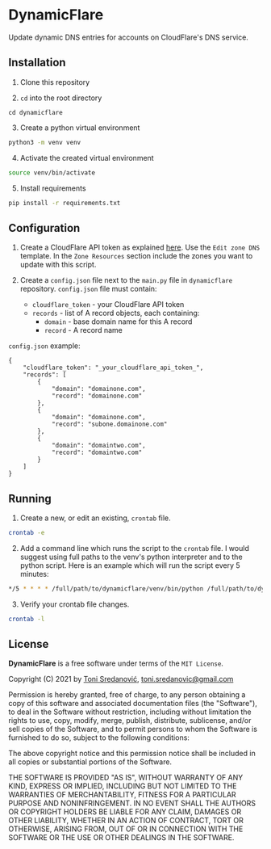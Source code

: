 # DynamicFlare

Update dynamic DNS entries for accounts on CloudFlare's DNS service.


## Installation

1. Clone this repository

2. `cd` into the root directory
```
cd dynamicflare
```

3. Create a python virtual environment
```bash
python3 -m venv venv
```

4. Activate the created virtual environment
```bash
source venv/bin/activate
```

5. Install requirements
```bash
pip install -r requirements.txt
```


## Configuration

1. Create a CloudFlare API token as explained [here](https://support.cloudflare.com/hc/en-us/articles/200167836-Managing-API-Tokens-and-Keys). Use the `Edit zone DNS` template. In the `Zone Resources` section include the zones you want to update with this script.

2. Create a `config.json` file next to the `main.py` file in `dynamicflare` repository. 
`config.json` file must contain:
    - `cloudflare_token` - your CloudFlare API token
    - `records` - list of A record objects, each containing:
        - `domain` - base domain name for this A record
        - `record` - A record name

`config.json` example:
```
{
    "cloudflare_token": "_your_cloudflare_api_token_",
    "records": [
        {
            "domain": "domainone.com",
            "record": "domainone.com"
        },
        {
            "domain": "domainone.com",
            "record": "subone.domainone.com"
        },
        {
            "domain": "domaintwo.com",
            "record": "domaintwo.com"
        }
    ]
}
```


## Running

1. Create a new, or edit an existing, `crontab` file.
```bash
crontab -e
```

2. Add a command line which runs the script to the `crontab` file. I would suggest using full paths to the venv's python interpreter and to the python script. Here is an example which will run the script every 5 minutes:
```bash
*/5 * * * * /full/path/to/dynamicflare/venv/bin/python /full/path/to/dynamicflare/main.py
```

3. Verify your crontab file changes.
```bash
crontab -l
```


## License

**DynamicFlare** is a free software under terms of the `MIT License`.

Copyright (C) 2021 by [Toni Sredanović](https://tsredanovic.github.io/), toni.sredanovic@gmail.com

Permission is hereby granted, free of charge, to any person obtaining a copy
of this software and associated documentation files (the "Software"), to deal
in the Software without restriction, including without limitation the rights
to use, copy, modify, merge, publish, distribute, sublicense, and/or sell
copies of the Software, and to permit persons to whom the Software is
furnished to do so, subject to the following conditions:

The above copyright notice and this permission notice shall be included in all
copies or substantial portions of the Software.

THE SOFTWARE IS PROVIDED "AS IS", WITHOUT WARRANTY OF ANY KIND, EXPRESS OR
IMPLIED, INCLUDING BUT NOT LIMITED TO THE WARRANTIES OF MERCHANTABILITY,
FITNESS FOR A PARTICULAR PURPOSE AND NONINFRINGEMENT. IN NO EVENT SHALL THE
AUTHORS OR COPYRIGHT HOLDERS BE LIABLE FOR ANY CLAIM, DAMAGES OR OTHER
LIABILITY, WHETHER IN AN ACTION OF CONTRACT, TORT OR OTHERWISE, ARISING FROM,
OUT OF OR IN CONNECTION WITH THE SOFTWARE OR THE USE OR OTHER DEALINGS IN THE
SOFTWARE.
